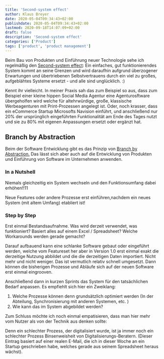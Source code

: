 ```yaml
---
title: 'Second-system effect'
author: Klaus Breyer
date: 2020-05-04T09:34:43+02:00
publishdate: 2020-05-04T09:34:43+02:00
lastmod: 2020-09-18T14:07:09+02:00
draft: false
description: 'Second-system effect'
categories: ['Product']
tags: ['product', 'product management']
---
```




Beim Bau von Produkten und Einführung neuer Technologie sehe ich regelmäßig den [Second-system effect](https://en.wikipedia.org/wiki/Second-system_effect): Ein einfaches, gut funktionierendes System kommt an seine Grenzen und wird daraufhin aufgrund überzogener Erwartungen und übertriebenen Selbstvertrauens durch ein viel zu großes, aufgeblähtes Systeme ersetzt - und alle sind unglücklich. :)

Kennt ihr vielleicht. In meiner Praxis sah das zum Beispiel so aus, dass zum Beispiel einer kleine hippen Social Media Agentur eine Agenturosftware übergeholfen wird welche für altehrwürdige, große, klassische Werbeagenturen mit Print-Prozessen angelegt ist. Oder, noch krasser, dass ein eCommerce Startup Microsofts Navision einführt, und anschließend nur 20% der ursprünglich eingeführten Funktionalität am Ende des Tages nutzt und sie zu 80% mit eigenen Anpassungen ersetzt oder ergänzt hat.

## Branch by Abstraction

Beim der Software Entwicklung gibt es das Prinzip von [Branch by Abstraction.](https://martinfowler.com/bliki/BranchByAbstraction.html) Das lässt sich aber auch auf die Entwicklung von Produkten und Einführung von Software im Unternehmen anwenden.

### In a Nutshell

Niemals gleichzeitig ein System wechseln und den Funktionsumfang dabei erhöhen!!11

Neue Features oder andere Prozesse erst einführen,nachdem ein neues System (mit altem Umfang) etabliert ist!

### Step by Step

Erst einmal Bestandsaufnahme. Was wird derzeit verwendet, was funktioniert? Basiert alles auf einem Excel / Spreadsheet? Welche Workarounds werden gerade gemacht?

Darauf aufbauend kann eine schlanke Software gebaut oder eingeführt werden, welche vom Featureset her aber in Version 1.0 erst einmal exakt die derzeitige Nutzung abbildet und die die derzeitigen Daten importiert. Nicht mehr und nicht weniger. Das ist vermutlich relativ schnell umgesetzt. Dann können die bisherigen Prozesse und Abläufe sich auf der neuen Software erst einmal eingrooven.

Anschließend dann in kurzen Sprints das System für den tatsächlichen Bedarf anpassen. Es empfiehlt sich hier ein Zweiklang:
1. Welche Prozesse können denn grundsätzlich optimiert werden (In der Abteilung, Synchronisierung mit anderen Systemen, etc. )
1. Wie kann das im System abgebildet werden?

Zum Schluss möchte ich noch einmal empatisieren, dass man hier mehr vom Nutzer als von der Technik aus denken sollte:

Denn ein schlechter Prozess, der digitalisiert wurde, ist ja immer noch ein schlechter Prozess
Binsenweisheit von Digitalisierungs-Beratern.
(Dieser Eintrag basiert auf einer realen E-Mail, die ich in dieser Woche an ein Startup geschrieben habe, welches gerade aus seinem Spreadsheet heraus wächst).

